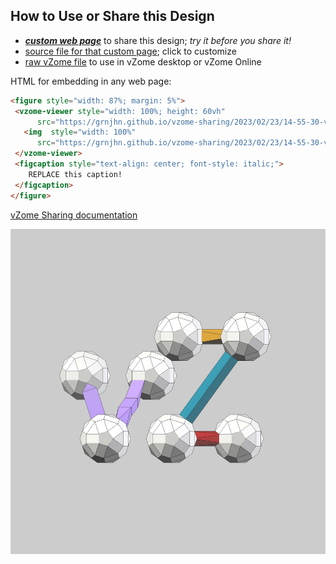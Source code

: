 
## How to Use or Share this Design

 - [***custom web page***][post] to share this design; *try it before you share it!*
 - [source file for that custom page][source]; click to customize
 - [raw vZome file][raw] to use in vZome desktop or vZome Online
 
 HTML for embedding in any web page:
 ```html
<figure style="width: 87%; margin: 5%">
  <vzome-viewer style="width: 100%; height: 60vh"
       src="https://grnjhn.github.io/vzome-sharing/2023/02/23/14-55-30-vZome_logo_idea.png/vZome_logo_idea.png.vZome" >
    <img  style="width: 100%"
       src="https://grnjhn.github.io/vzome-sharing/2023/02/23/14-55-30-vZome_logo_idea.png/vZome_logo_idea.png.png" >
  </vzome-viewer>
  <figcaption style="text-align: center; font-style: italic;">
     REPLACE this caption!
  </figcaption>
</figure>
 ```

[vZome Sharing documentation](https://vzome.github.io/vzome/sharing.html#how-it-works)

![Image](<vZome_logo_idea.png.png>)


[post]: <https://grnjhn.github.io/vzome-sharing/2023/02/23/vZome_logo_idea.png-14-55-30.html>
[source]: <https://github.com/grnjhn/vzome-sharing/edit/main/_posts/2023-02-23-vZome_logo_idea.png-14-55-30.md>
[raw]: <https://raw.githubusercontent.com/grnjhn/vzome-sharing/main/2023/02/23/14-55-30-vZome_logo_idea.png/vZome_logo_idea.png.vZome>